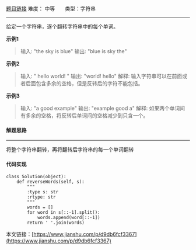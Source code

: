  [题目链接](https://leetcode-cn.com/problems/reverse-words-in-a-string/)
难度： 中等          &nbsp;&nbsp;&nbsp;&nbsp;&nbsp;&nbsp;类型：字符串
***
给定一个字符串，逐个翻转字符串中的每个单词。

**示例1**
>输入: "the sky is blue"
输出: "blue is sky the"

**示例2**
>输入: "  hello world!  "
输出: "world! hello"
解释: 输入字符串可以在前面或者后面包含多余的空格，但是反转后的字符不能包括。

**示例3**
>输入: "a good   example"
输出: "example good a"
解释: 如果两个单词间有多余的空格，将反转后单词间的空格减少到只含一个。

#### 解题思路
***
将整个字符串翻转，再将翻转后字符串的每一个单词翻转

#### 代码实现
```
class Solution(object):
    def reverseWords(self, s):
        """
        :type s: str
        :rtype: str
        """       
        words = []
        for word in s[::-1].split():
            words.append(word[::-1])
        return ' '.join(words)
```

本文链接：[https://www.jianshu.com/p/d9db6fcf3367](https://www.jianshu.com/p/d9db6fcf3367)
